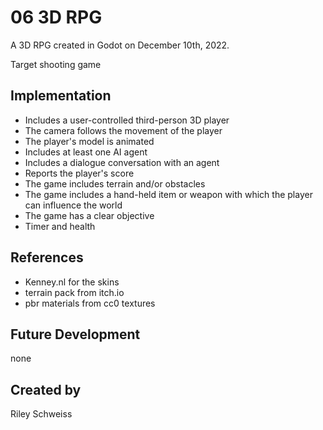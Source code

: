 # 06 3D RPG
A 3D RPG created in Godot on December 10th, 2022.

Target shooting game

## Implementation
- Includes a user-controlled third-person 3D player
- The camera follows the movement of the player
- The player's model is animated
- Includes at least one AI agent
- Includes a dialogue conversation with an agent
- Reports the player's score
- The game includes terrain and/or obstacles
- The game includes a hand-held item or weapon with which the player can influence the world
- The game has a clear objective
- Timer and health

## References
- Kenney.nl for the skins
- terrain pack from itch.io
- pbr materials from cc0 textures
## Future Development
none
## Created by
Riley Schweiss
